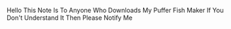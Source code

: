 Hello
This Note Is To Anyone Who Downloads My Puffer Fish Maker
If You Don't Understand It Then Please Notify Me
